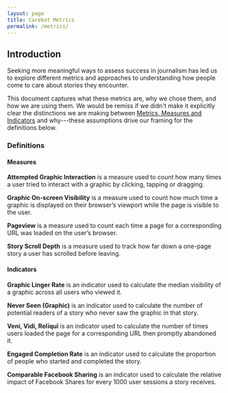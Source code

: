 ```yaml
---
layout: page
title: Carebot Metrics
permalink: /metrics/
---
```

 
## Introduction

Seeking more meaningful ways to assess success in journalism has led us to explore different metrics and approaches to understanding how people come to care about stories they encounter. 

This document captures what these metrics are, why we chose them, and how we are using them. We would be remiss if we didn't make it explicitly clear the distinctions we are making between [Metrics, Measures and Indicators](https://thecarebot.github.io/metrics-measures-and-indicators/) and why---these assumptions drive our framing for the definitions below.

### Definitions

<!--

For each definition below we attempted to:

1. Articulate what each metric means so it can be understood independently.
2. Frame the definition for what the metric does for the user of analytics data.
3. Avoid explaining a metric by using other metrics (as much as possible).
4. Make the distinction between metrics clear in each definition.

-->

#### Measures

**Attempted Graphic Interaction** is a measure used to count how many times a user tried to interact with a graphic by clicking, tapping or dragging.

**Graphic On-screen Visibility** is a measure used to count how much time a graphic is displayed on their browser’s viewport while the page is visible to the user.

**Pageview** is a measure used to count each time a page for a corresponding URL was loaded on the user’s browser.

**Story Scroll Depth** is a measure used to track how far down a one-page story a user has scrolled before leaving.

#### Indicators

**Graphic Linger Rate** is an indicator used to calculate the median visibility of a graphic across all users who viewed it.

**Never Seen (Graphic)** is an indicator used to calculate the number of potential readers of a story who never saw the graphic in that story.

**Veni, Vidi, Relīquī** is an indicator used to calculate the number of times users loaded the page for a corresponding URL then promptly abandoned it.

**Engaged Completion Rate** is an indicator used to calculate the proportion of people who started and completed the story.

**Comparable Facebook Sharing** is an indicator used to calculate the relative impact of Facebook Shares for every 1000 user sessions a story receives.

<!--

***

#OLD NOTES TO BE CLEANED UP:

#### Measure: Graphic On-screen Visibility 
How much time a user views a graphic on their screen.

##### Question it answers
How much time do people look at a graphic when reading a story?

##### How it works
  * time is counted in seconds
  * time is captured in 10sec increments up to a minute, then 1min increments up to 5minutes then in 5min increments.
  * views under 10 seconds are discarded (considered a bounce).
  * screen is equivalent to the user's browser viewport.
  * if the user leaves window innactive and returns, the count continues.
  * if the user closes the window and opens again, the count re-starts.

##### Reporting
  * Reported as a median value for all users of a graphic.
  * Shown as a distribution to contextualize median.
  * Used to calculate Graphic Linger Rate.

#### Measure: Scroll depth
How far down the length of a story a user scrolled.

[coming soon]

#### Indicator: Graphic Linger Rate
The median visibility of a graphic across all users who viewed it.

[coming soon]

#### Indicator: Engaged Completion Rate
Percentage of people who start and complete the story.

##### Question it answers
Of the people who started, how many finished? 

##### How it works
[Engaged User Completion Rate](http://blog.apps.npr.org/2015/11/19/sequential-visual-stories.html)

##### Reporting

[coming soon]

#### Indicator: Comparable Facebook Sharing
Number of Facebook shares per 1000 user sessions.

[coming soon]

***

old notes from wiki:

# What does the "care" in Carebot mean? 

- How much people care about a piece? 
- If we made people care? (a change in care level)

# Metrics that track care

## Linger Rate

"People looked at your graphic for an average of 5 minutes" 

## Total Linger Time

"People spent 50 hours looking at your graphics today!"

Probably not a good metric because it's a proxy for pageviews (1,000,000 10-second views is a lot more time than 

## Interaction Rate

"50% of people [played audio]

## Completion Rate

Did someone get all the way through the piece? 

## [Engaged User Completion Rate](http://blog.apps.npr.org/2015/11/19/sequential-visual-stories.html)

Of the people who started, how many finished? 

## [Read Time / Total Time Reading](https://medium.com/data-lab/mediums-metric-that-matters-total-time-reading-86c4970837d5#.otwa46ny7)

> Read time is based on the average reading speed of an adult (roughly 275 WPM). We take the total word count of a post and translate it into minutes. Then, we add 12 seconds for each inline image. Boom, read time.

## Social Media

### Shares, Retweets 

### Replies

Did people actually have a discussion about the piece, or was it only shared outbound? 

### Social Circles

Hard to measure. BUT what if we could know things like "This article resonated among young Russian chess players, who shared it more than any other social cluster"? 

### Sampling messages

Rather than _volume_ of messages, where there any exceptional shares or responses? Messages that got more shares, retweets, or replies? What does a sampling of responses look like? (Give people actual examples of the text people wrote in response) 

#### Other

##### Indicator: Never seen
Number of people who never even saw the graphic

unique sessions for story - (sum of all sessions with graphics on screen visibilty over 10 seconds)

Could also be Graphic On-screen visibility under n seconds (figuring out n seems very random).

-->
